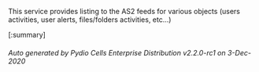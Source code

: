 






This service provides listing to the AS2 feeds for various objects (users activities, user alerts, files/folders activities, etc...)

[:summary]

###### Auto generated by Pydio Cells Enterprise Distribution v2.2.0-rc1 on 3-Dec-2020
